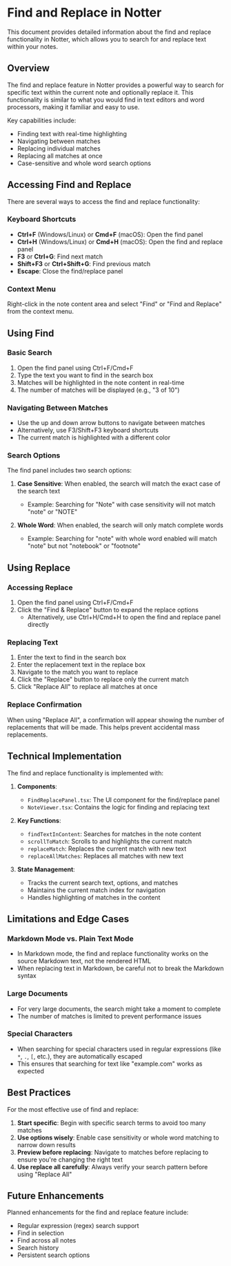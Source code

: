# Find and Replace in Notter

This document provides detailed information about the find and replace functionality in Notter, which allows you to search for and replace text within your notes.

## Overview

The find and replace feature in Notter provides a powerful way to search for specific text within the current note and optionally replace it. This functionality is similar to what you would find in text editors and word processors, making it familiar and easy to use.

Key capabilities include:
- Finding text with real-time highlighting
- Navigating between matches
- Replacing individual matches
- Replacing all matches at once
- Case-sensitive and whole word search options

## Accessing Find and Replace

There are several ways to access the find and replace functionality:

### Keyboard Shortcuts

- **Ctrl+F** (Windows/Linux) or **Cmd+F** (macOS): Open the find panel
- **Ctrl+H** (Windows/Linux) or **Cmd+H** (macOS): Open the find and replace panel
- **F3** or **Ctrl+G**: Find next match
- **Shift+F3** or **Ctrl+Shift+G**: Find previous match
- **Escape**: Close the find/replace panel

### Context Menu

Right-click in the note content area and select "Find" or "Find and Replace" from the context menu.

## Using Find

### Basic Search

1. Open the find panel using Ctrl+F/Cmd+F
2. Type the text you want to find in the search box
3. Matches will be highlighted in the note content in real-time
4. The number of matches will be displayed (e.g., "3 of 10")

### Navigating Between Matches

- Use the up and down arrow buttons to navigate between matches
- Alternatively, use F3/Shift+F3 keyboard shortcuts
- The current match is highlighted with a different color

### Search Options

The find panel includes two search options:

1. **Case Sensitive**: When enabled, the search will match the exact case of the search text
   - Example: Searching for "Note" with case sensitivity will not match "note" or "NOTE"

2. **Whole Word**: When enabled, the search will only match complete words
   - Example: Searching for "note" with whole word enabled will match "note" but not "notebook" or "footnote"

## Using Replace

### Accessing Replace

1. Open the find panel using Ctrl+F/Cmd+F
2. Click the "Find & Replace" button to expand the replace options
   - Alternatively, use Ctrl+H/Cmd+H to open the find and replace panel directly

### Replacing Text

1. Enter the text to find in the search box
2. Enter the replacement text in the replace box
3. Navigate to the match you want to replace
4. Click the "Replace" button to replace only the current match
5. Click "Replace All" to replace all matches at once

### Replace Confirmation

When using "Replace All", a confirmation will appear showing the number of replacements that will be made. This helps prevent accidental mass replacements.

## Technical Implementation

The find and replace functionality is implemented with:

1. **Components**:
   - `FindReplacePanel.tsx`: The UI component for the find/replace panel
   - `NoteViewer.tsx`: Contains the logic for finding and replacing text

2. **Key Functions**:
   - `findTextInContent`: Searches for matches in the note content
   - `scrollToMatch`: Scrolls to and highlights the current match
   - `replaceMatch`: Replaces the current match with new text
   - `replaceAllMatches`: Replaces all matches with new text

3. **State Management**:
   - Tracks the current search text, options, and matches
   - Maintains the current match index for navigation
   - Handles highlighting of matches in the content

## Limitations and Edge Cases

### Markdown Mode vs. Plain Text Mode

- In Markdown mode, the find and replace functionality works on the source Markdown text, not the rendered HTML
- When replacing text in Markdown, be careful not to break the Markdown syntax

### Large Documents

- For very large documents, the search might take a moment to complete
- The number of matches is limited to prevent performance issues

### Special Characters

- When searching for special characters used in regular expressions (like `*`, `.`, `[`, etc.), they are automatically escaped
- This ensures that searching for text like "example.com" works as expected

## Best Practices

For the most effective use of find and replace:

1. **Start specific**: Begin with specific search terms to avoid too many matches
2. **Use options wisely**: Enable case sensitivity or whole word matching to narrow down results
3. **Preview before replacing**: Navigate to matches before replacing to ensure you're changing the right text
4. **Use replace all carefully**: Always verify your search pattern before using "Replace All"

## Future Enhancements

Planned enhancements for the find and replace feature include:

- Regular expression (regex) search support
- Find in selection
- Find across all notes
- Search history
- Persistent search options
